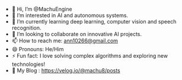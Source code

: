 - 👋 Hi, I’m @MachuEngine
- 👀 I’m interested in AI and autonomous systems.
- 🌱 I’m currently learning deep learning, computer vision and speech recognition.
- 💞️ I’m looking to collaborate on innovative AI projects.
- 📫 How to reach me: ann10266@gmail.com
- 😄 Pronouns: He/Him
- ⚡ Fun fact: I love solving complex algorithms and exploring new technologies!
- 🚀 My Blog : https://velog.io/@machu8/posts

<!---
MachuEngine/MachuEngine is a ✨ special ✨ repository because its `README.md` (this file) appears on your GitHub profile.
You can click the Preview link to take a look at your changes.
--->
